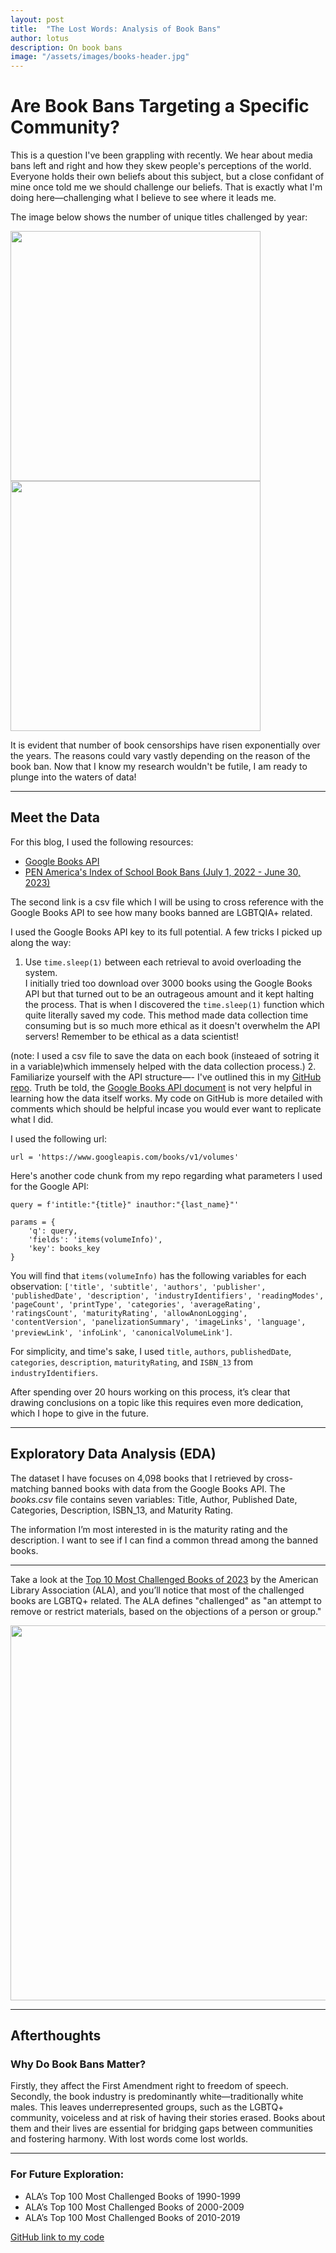 ```yaml
---
layout: post
title:  "The Lost Words: Analysis of Book Bans"
author: lotus
description: On book bans   
image: "/assets/images/books-header.jpg"
---
```

# Are Book Bans Targeting a Specific Community?  
This is a question I've been grappling with recently. We hear about media bans left and right and how they skew people's perceptions of the world. Everyone holds their own beliefs about this subject, but a close confidant of mine once told me we should challenge our beliefs. That is exactly what I'm doing here—challenging what I believe to see where it leads me.

The image below shows the number of unique titles challenged by year: 

<img src="{{site.url}}/{{site.baseurl}}/assets/images/censorship-on-the-rise.jpg" alt="" style="width:400px;"/>
<img src="{{site.url}}/{{site.baseurl}}/assets/images/number-of-challenged.jpg" alt="" style="width:400px;"/>

It is evident that number of book censorships have risen exponentially over the years. The reasons could vary vastly depending on the reason of the book ban. Now that I know my research wouldn't be futile, I am ready to plunge into the waters of data!

---

## Meet the Data  
For this blog, I used the following resources:  
* <a href="https://developers.google.com/books/docs/overview" target="_blank">Google Books API</a>
* <a href="https://pen.org/book-bans/pen-america-index-of-school-book-bans-2023-2024/https://developers.google.com/books/docs/overview" target="_blank">PEN America's Index of School Book Bans (July 1, 2022 - June 30, 2023)</a> 

The second link is a csv file which I will be using to cross reference with the Google Books API to see how many books banned are LGBTQIA+ related.

I used the Google Books API key to its full potential. A few tricks I picked up along the way:  
1. Use `time.sleep(1)` between each retrieval to avoid overloading the system.  
I initially tried too download over 3000 books using the Google Books API but that turned out to be an outrageous amount and it kept halting the process. That is when I discovered the `time.sleep(1)` function which quite literally saved my code. This method made data collection time consuming but is so much more ethical as it doesn't overwhelm the API servers! Remember to be ethical as a data scientist!

(note: I used a csv file to save the data on each book (insteaed of sotring it in a variable)which immensely helped with the data collection process.)
2. Familiarize yourself with the API structure—- I've outlined this in my <a href="https://github.com/lotus-pad/blog-codes.git" target="_blank">GitHub repo</a>. Truth be told, the <a href="https://developers.google.com/books/docs/overview" target="_blank">Google Books API document</a> is not very helpful in learning how the data itself works. My code on GitHub is more detailed with comments which should be helpful incase you would ever want to replicate what I did.

I used the following url:
```
url = 'https://www.googleapis.com/books/v1/volumes'
```
Here's another code chunk from my repo regarding what parameters I used for the Google API:
```
query = f'intitle:"{title}" inauthor:"{last_name}"'

params = {
    'q': query,
    'fields': 'items(volumeInfo)',
    'key': books_key
}
```
You will find that `items(volumeInfo)` has the following variables for each observation: `['title', 'subtitle', 'authors', 'publisher', 'publishedDate', 'description', 'industryIdentifiers', 'readingModes', 'pageCount', 'printType', 'categories', 'averageRating', 'ratingsCount', 'maturityRating', 'allowAnonLogging', 'contentVersion', 'panelizationSummary', 'imageLinks', 'language', 'previewLink', 'infoLink', 'canonicalVolumeLink']`.

For simplicity, and time's sake, I used `title`, `authors`, `publishedDate`, `categories`, `description`, `maturityRating`, and `ISBN_13` from `industryIdentifiers`.


After spending over 20 hours working on this process, it’s clear that drawing conclusions on a topic like this requires even more dedication, which I hope to give in the future.

---

## Exploratory Data Analysis (EDA)  
The dataset I have focuses on 4,098 books that I retrieved by cross-matching banned books with data from the Google Books API. The *books.csv* file contains seven variables: Title, Author, Published Date, Categories, Description, ISBN_13, and Maturity Rating.  

The information I’m most interested in is the maturity rating and the description. I want to see if I can find a common thread among the banned books.

---

Take a look at the [Top 10 Most Challenged Books of 2023](https://www.ala.org/bbooks/frequentlychallengedbooks/top10) by the American Library Association (ALA), and you’ll notice that most of the challenged books are LGBTQ+ related. The ALA defines "challenged" as "an attempt to remove or restrict materials, based on the objections of a person or group."

<img src="{{site.url}}/{{site.baseurl}}/assets/images/books.jpg" alt="" style="width:600px;"/>

---

## Afterthoughts  
### Why Do Book Bans Matter?  
Firstly, they affect the First Amendment right to freedom of speech. Secondly, the book industry is predominantly white—traditionally white males. This leaves underrepresented groups, such as the LGBTQ+ community, voiceless and at risk of having their stories erased. Books about them and their lives are essential for bridging gaps between communities and fostering harmony. With lost words come lost worlds.

---

### For Future Exploration:  
* ALA’s Top 100 Most Challenged Books of 1990-1999  
* ALA’s Top 100 Most Challenged Books of 2000-2009  
* ALA’s Top 100 Most Challenged Books of 2010-2019

[GitHub link to my code](https://github.com/lotus-pad/blog-codes.git)
